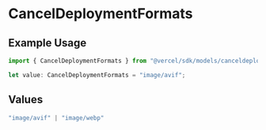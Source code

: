 # CancelDeploymentFormats

## Example Usage

```typescript
import { CancelDeploymentFormats } from "@vercel/sdk/models/canceldeploymentop.js";

let value: CancelDeploymentFormats = "image/avif";
```

## Values

```typescript
"image/avif" | "image/webp"
```